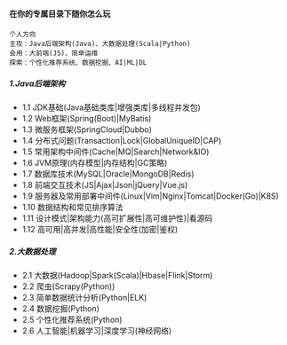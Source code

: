 #### 在你的专属目录下随你怎么玩
``` 
个人方向
主攻：Java后端架构(Java)、大数据处理(Scala|Python)
会用：大前端(JS)、简单运维
探索：个性化推荐系统、数据挖掘、AI|ML|DL
```

##### 1.Java后端架构

- 1.1 JDK基础(Java基础类库|增强类库|多线程并发包)
- 1.2 Web框架(Spring(Boot)|MyBatis)
- 1.3 微服务框架(SpringCloud|Dubbo)
- 1.4 分布式问题(Transaction|Lock|GlobalUniqueID|CAP)
- 1.5 常用架构中间件(Cache|MQ|Search|Network&IO)
- 1.6 JVM原理(内存模型|内存结构|GC策略)
- 1.7 数据库技术(MySQL|Oracle|MongoDB|Redis)
- 1.8 前端交互技术(JS|Ajax|Json|jQuery|Vue.js)
- 1.9 服务器及常用部署中间件(Linux|Vim|Nginx|Tomcat|Docker(Go)|K8S)
- 1.10 数据结构和常见排序算法
- 1.11 设计模式|架构能力(高可扩展性|高可维护性)|看源码
- 1.12 高可用|高并发|高性能|安全性(加密|鉴权)

##### 2.大数据处理

- 2.1 大数据(Hadoop|Spark(Scala)|Hbase|Flink|Storm)
- 2.2 爬虫(Scrapy(Python))
- 2.3 简单数据统计分析(Python|ELK)
- 2.4 数据挖掘(Python)
- 2.5 个性化推荐系统(Python)
- 2.6 人工智能|机器学习|深度学习(神经网络)

